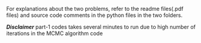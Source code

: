 For explanations about the two problems, refer to the readme files(.pdf files) and source code comments in the python files in the two folders.


***Disclaimer***
part-1 codes takes several minutes to run due to high number of iterations in  the MCMC algorithm code

